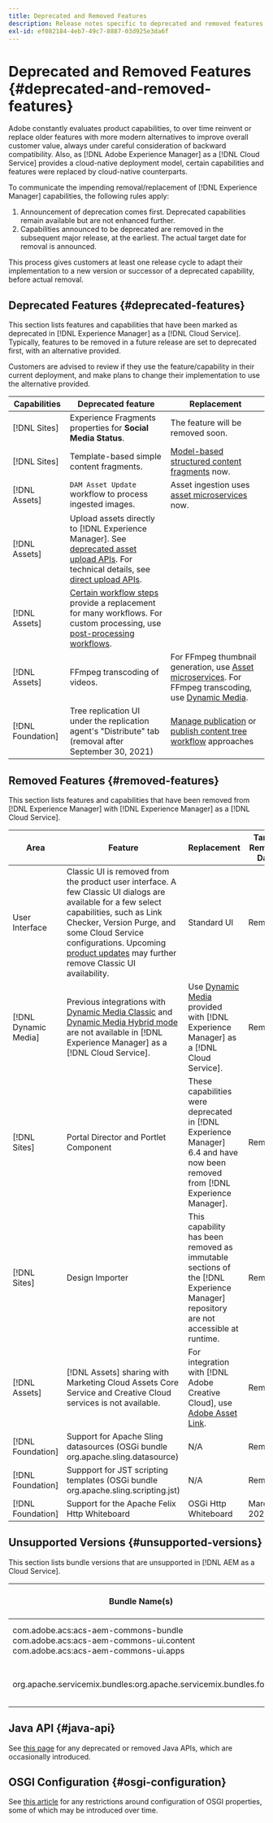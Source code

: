 ```yaml
---
title: Deprecated and Removed Features
description: Release notes specific to deprecated and removed features in [!DNL Adobe Experience Manager] as a [!DNL Cloud Service].
exl-id: ef082184-4eb7-49c7-8887-03d925e3da6f
---
```

# Deprecated and Removed Features {#deprecated-and-removed-features}

<!--
>[!CONTEXTUALHELP]
>id="aem_cloud_deprecated_features"
>title="Deprecated and Removed Features in AEM as a Cloud Service"
>abstract="AEM as a Cloud Service has a cloud-native deployment model. Certain capabilities and features have been repalced by cloud-native counterparts and this tab shows those features." 
-->

Adobe constantly evaluates product capabilities, to over time reinvent or replace older features with more modern alternatives to improve overall customer value, always under careful consideration of backward compatibility. Also, as [!DNL Adobe Experience Manager] as a [!DNL Cloud Service] provides a cloud-native deployment model, certain capabilities and features were replaced by cloud-native counterparts.

To communicate the impending removal/replacement of [!DNL Experience Manager] capabilities, the following rules apply:

1. Announcement of deprecation comes first. Deprecated capabilities remain available but are not enhanced further.
1. Capabilities announced to be deprecated are removed in the subsequent major release, at the earliest. The actual target date for removal is announced.

This process gives customers at least one release cycle to adapt their implementation to a new version or successor of a deprecated capability, before actual removal.

## Deprecated Features {#deprecated-features}

This section lists features and capabilities that have been marked as deprecated in [!DNL Experience Manager] as a [!DNL Cloud Service]. Typically, features to be removed in a future release are set to deprecated first, with an alternative provided.

Customers are advised to review if they use the feature/capability in their current deployment, and make plans to change their implementation to use the alternative provided.

| Capabilities | Deprecated feature | Replacement |
| ------------ | ------------------ | ----------- |
| [!DNL Sites]       | Experience Fragments properties for **Social Media Status**. | The feature will be removed soon. |
| [!DNL Sites]       | Template-based simple content fragments. | [Model-based structured content fragments](newfile.md) now. |
| [!DNL Assets]       | `DAM Asset Update` workflow to process ingested images. | Asset ingestion uses [asset microservices](newfile.md) now. |
| [!DNL Assets]       | Upload assets directly to [!DNL Experience Manager]. See [deprecated asset upload APIs](newfile.md). For technical details, see [direct upload APIs](newfile.md). |
| [!DNL Assets]       | [Certain workflow steps](newfile.md) provide a replacement for many workflows. For custom processing, use [post-processing workflows](newfile.md). |
| [!DNL Assets]       | FFmpeg transcoding of videos. | For FFmpeg thumbnail generation, use [Asset microservices](newfile.md). For FFmpeg transcoding, use [Dynamic Media](newfile.md). |
| [!DNL Foundation]       | Tree replication UI under the replication agent's "Distribute" tab (removal after September 30, 2021) | [Manage publication](newfile.md) or [publish content tree workflow](newfile.md) approaches |

## Removed Features {#removed-features}

This section lists features and capabilities that have been removed from [!DNL Experience Manager] with [!DNL Experience Manager] as a [!DNL Cloud Service].

| Area         | Feature            | Replacement | Target Removal Date |
| ------------ | ------------------ | ----------- | ------------------- |
| User Interface  | Classic UI is removed from the product user interface. A few Classic UI dialogs are available for a few select capabilities, such as Link Checker, Version Purge, and some Cloud Service configurations. Upcoming [product updates](newfile.md) may further remove Classic UI availability. | Standard UI  | Removed |
| [!DNL Dynamic Media] | Previous integrations with [Dynamic Media Classic](https://experienceleague.adobe.com/docs/experience-manager-65/administering/integration/scene7.html#integration) and [Dynamic Media Hybrid mode](https://experienceleague.adobe.com/docs/experience-manager-65/assets/dynamic/config-dynamic.html#dynamic) are not available in [!DNL Experience Manager] as a [!DNL Cloud Service]. | Use [Dynamic Media](newfile.md) provided with [!DNL Experience Manager] as a [!DNL Cloud Service]. | Removed |
| [!DNL Sites] | Portal Director and Portlet Component | These capabilities were deprecated in [!DNL Experience Manager] 6.4 and have now been removed from [!DNL Experience Manager].| Removed |
| [!DNL Sites] | Design Importer | This capability has been removed as immutable sections of the [!DNL Experience Manager] repository are not accessible at runtime. | Removed |
| [!DNL Assets] | [!DNL Assets] sharing with Marketing Cloud Assets Core Service and Creative Cloud services is not available. | For integration with [!DNL Adobe Creative Cloud], use [Adobe Asset Link](https://helpx.adobe.com/enterprise/using/adobe-asset-link.html). | Removed |
| [!DNL Foundation]       | Support for Apache Sling datasources (OSGi bundle org.apache.sling.datasource) | N/A | Removed |
| [!DNL Foundation]       | Suppport for JST scripting templates (OSGi bundle org.apache.sling.scripting.jst) | N/A | Removed |
| [!DNL Foundation]       | Support for the Apache Felix Http Whiteboard | OSGi Http Whiteboard | March 2022 |

## Unsupported Versions {#unsupported-versions}

This section lists bundle versions that are unsupported in [!DNL AEM as a Cloud Service].

<table style="table-layout:auto">
<thead>
  <tr>
    <th>Bundle Name(s)</th>
    <th>Unsupported Versions</th>
    <th>Target Enforcement Date</th>
  </tr>
</thead>
<tbody>
  <tr>
    <td>com.adobe.acs:acs-aem-commons-bundle<br>com.adobe.acs:acs-aem-commons-ui.content<br>com.adobe.acs:acs-aem-commons-ui.apps</td>
    <td>Versions below <b>5.0.10</b> are unsupported</td>
    <td>Enforced</td>
  </tr>
  <tr>
    <td>org.apache.servicemix.bundles:org.apache.servicemix.bundles.fop</td>
    <td>Versions below <b>2.5.1</b> are unsupported</td>
    <td>2/24/22</td>
  </tr>
</tbody>
</table>

## Java API {#java-api}

See [this page](newfile.md) for any deprecated or removed Java APIs, which are occasionally introduced.

## OSGI Configuration {#osgi-configuration}

See [this article](newfile.md) for any restrictions around configuration of OSGI properties, some of which may be introduced over time.
